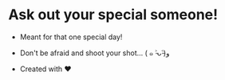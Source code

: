 # Ask out your special someone!

- Meant for that one special day!
  
- Don't be afraid and shoot your shot... ( ๑ ˃̵ᴗ˂̵)و

- Created with ❤️
